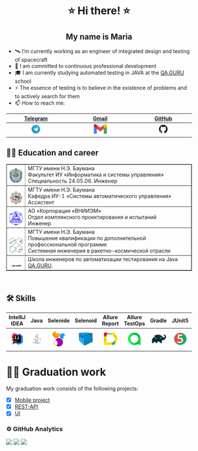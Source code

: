 <h1 align="center"> ⭐ Hi there! ⭐ </h1>
<h2 align="center"> My name is Maria </h2>


- 🛰️ I’m currently working as an engineer of integrated design and testing of spacecraft
- 🚀 I am committed to continuous professional development
- 🎓 I am currently studying automated testing in JAVA at the [QA.GURU](https://qa.guru) school
- ⚡ The essence of testing is to believe in the existence of problems and to actively search for them
- 📫 How to reach me:
  
| [Telegram](https://t.me/MaryPimenova) | [Gmail](mailto:marusim8ha@gmail.com) |[GitHub](https://github.com/MaryPimenova/) |
|:---------:|:---------:|:---------:|
| <a href="https://t.me/MaryPimenova"> <img width="20%" src="media/logotypes/Telegram.svg" alt="Telegram Badge"/> </a> | <a href="mailto:marusim8ha@gmail.com"> <img width="20%" src="media/logotypes/gmail.png" alt="gmail"/></a> | <a href="https://github.com/MaryPimenova/"> <img width="20%" src="media/logotypes/GitHub.svg" alt="github"/></a> |

## 👩‍🎓 Education and career
<table width="100%" border='1'>
   <tr> 
    <td width="8%" valign="bottom"><img src="media/images/MGTU.png"></td><td valign="middle">МГТУ имени Н.Э. Баумана</br>Факультет ИУ «Информатика и системы управления»</br>Специальность 24.05.06. Инженер</td>
    <tr><td width="8%" valign="bottom"><img src="media/images/iu1.jpeg"></td><td valign="middle">МГТУ имени Н.Э. Баумана</br>Кафедра ИУ-1 «Системы автоматического управления»</br>Ассистент</td>
    <tr><td width="8%" valign="bottom"><img src="media/images/vniiem.jpg"></td><td valign="middle">АО «Корпорация «ВНИИЭМ»</br>Отдел комплексного проектирования и испытаний</br>Инженер</td>
    <tr><td width="8%" valign="bottom"><img src="media/images/degree.png"></td><td valign="middle">МГТУ имени Н.Э. Баумана</br>Повышение квалификации по дополнительной профессиональной программе</br>Системная инженерия в ракетно-космической отрасли</td>
    <tr><td width="10%" valign="bottom"><img src="media/images/qa_guru.png"></td><td valign="middle">Школа инженеров по автоматизации тестирования на Java <a target="_blank" href="https://qa.guru">QA.GURU</a>.</td>
   </tr>
  </table>
  </br>

## :hammer_and_wrench: Skills 
| IntelliJ IDEA | Java | Selenide | Selenoid  | Allure Report |  Allure TestOps | Gradle | JUnit5 | GitHub | Jenkins| Rest Assured | Postman | Telegram | Jira | 
|:---------:|:---------:|:---------:|:---------:|:---------:|:---------:|:---------:|:---------:|:---------:|:---------:|:---------:|:-----------:|:-----------:|:-----------:|
| <img width="90%" title="IntelliJ IDEA" src="media/logotypes/Intelij_IDEA.svg"> | <img width="100%" title="Java" src="media/logotypes/Java.svg"> | <img width="90%" title="Selenide" src="media/logotypes/Selenide.svg"> | <img width="80%" title="Selenoid" src="media/logotypes/Selenoid.svg"> |<img width="100%" title="Allure Report" src="media/logotypes/Allure_Report.svg"> |<img width="60%" title="Allure TestOps" src="media/logotypes/AllureTestOps.svg"> |<img width="90%" title="Gradle" src="media/logotypes/Gradle.svg"> |<img width="90%" title="JUnit5" src="media/logotypes/JUnit5.svg"> |<img width="90%" title="GitHub" src="media/logotypes/GitHub.svg"> |<img width="90%" title="Jenkins" src="media/logotypes/Jenkins.svg"> |<img width="65%" title="Rest Assured" src="media/logotypes/rest_assured.png"> |<img width="65%" title="Postman" src="media/logotypes/postman.png">|<img width="75%" title="Telegram" src="media/logotypes/Telegram.svg">| <img width="90%" title="Jira" src="media/logotypes/Jira.svg">|

# :woman_technologist: Graduation work
My graduation work consists of the following projects:
- [x] [Mobile project]()
- [x] [REST-API]()
- [x] [UI](https://github.com/MaryPimenova/VacancyProject)

### ⚙&nbsp;GitHub Analytics
![](http://github-profile-summary-cards.vercel.app/api/cards/stats?username=MaryPimenova&theme=nightowl)
![](http://github-profile-summary-cards.vercel.app/api/cards/repos-per-language?username=MaryPimenova&theme=nightowl)
![](https://github-profile-summary-cards.vercel.app/api/cards/profile-details?username=MaryPimenova&theme=nightowl)
